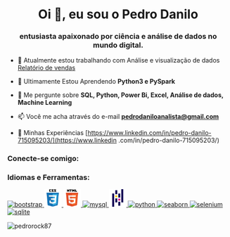 <h1 align="center">Oi 👋, eu sou o Pedro Danilo</h1>
<h3 align="center">entusiasta apaixonado por ciência e análise de dados no mundo digital.</h3>

- 🔭 Atualmente estou trabalhando com Análise e visualização de dados [Relatório de vendas](Privado)

- 🌱 Ultimamente Estou Aprendendo **Python3 e PySpark**

- 💬 Me pergunte sobre **SQL, Python, Power Bi, Excel, Análise de dados, Machine Learning**

- 📫 Você me acha através do e-mail **pedrodaniloanalista@gmail.com**

- 📄 Minhas Experiências [https://www.linkedin.com/in/pedro-danilo-715095203/](https://www.linkedin .com/in/pedro-danilo-715095203/)

<h3 align="left">Conecte-se comigo:</h3>
<p align="left">
</p>

<h3 align="left">Idiomas e Ferramentas:</h3>
<p align="left"> <a href="https://getbootstrap.com" target="_blank" rel="noreferrer"> <img src="https://raw.githubusercontent.com/devicons/devicon /master/icons/bootstrap/bootstrap-plain-wordmark.svg" alt="bootstrap" width="40" height="40"/> </a> <a href="https://www.w3schools.com /css/" target="_blank" rel="noreferrer"> <img src="https://raw.githubusercontent.com/devicons/devicon/master/icons/css3/css3-original-wordmark.svg" alt= "css3" width="40" height="40"/> </a> <a href="https://www.w3.org/html/" target="_blank" rel="noreferrer"> <img src="https://raw.githubusercontent.com/devicons/devicon/master/icons/html5/html5-original-wordmark.svg" alt="html5" width="40" height="40"/> </ a> <a href="https://www.mysql.com/" target="_blank" rel="noreferrer"> <img src="https://raw.githubusercontent.com/devicons/devicon/master/ ícones/mysql/mysql-original-wordmark.svg" alt="mysql" width="40" height="40"/> </a> <a href="https://pandas.pydata.org/" alvo ="_blank" rel="noreferrer"> <img src="https://raw.githubusercontent.com/devicons/devicon/2ae2a900d2f041da66e950e4d48052658d850630/icons/pandas/pandas-original.svg" alt="pandas" width="40 " height="40"/> </a> <a href="https://www.python.org" target="_blank" rel="noreferrer"> <img src="https://raw.githubusercontent .com/devicons/devicon/master/icons/python/python-original.svg" alt="python" width="40" height="40"/> </a> <a href="https://seaborn .pydata.org/" target="_blank" rel="noreferrer"> <img src="https://seaborn.pydata.org/_images/logo-mark-lightbg.svg" alt="seaborn" width=" 40" height="40"/> </a> <a href="https://www.selenium.dev" target="_blank" rel="noreferrer"> <img src="https://raw. githubusercontent.com/detain/svg-logos/780f25886640cef088af994181646db2f6b1a3f8/svg/selenium-logo.svg" alt="selenium" width="40" height="40"/> </a> <a href="https:// www.sqlite.org/" target="_blank" rel="noreferrer"> <img src="https://www.vectorlogo.zone/logos/sqlite/sqlite-icon.svg" alt="sqlite" width="40" height="40"/> </a>

</p> <p><img align="center" src="https://github-readme-stats. vercel.app/api/top-langs?username=pedrorock87&show_icons=true&locale=en&layout=compact" alt="pedrorock87" /></p>
